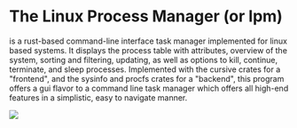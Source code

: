 # The Linux Process Manager (or lpm)
is a rust-based command-line interface task manager implemented for linux based systems. It displays the process table with attributes, overview of the system, sorting and filtering, updating, as well as options to kill, continue, terminate, and sleep processes. Implemented with the cursive crates for a "frontend", and the sysinfo and procfs crates for a "backend", this program offers a gui flavor to a command line task manager which offers all high-end features in a simplistic, easy to navigate manner.

![](https://github.com/The-Linux-Process-Manager/lpm-screenrec.gif)

